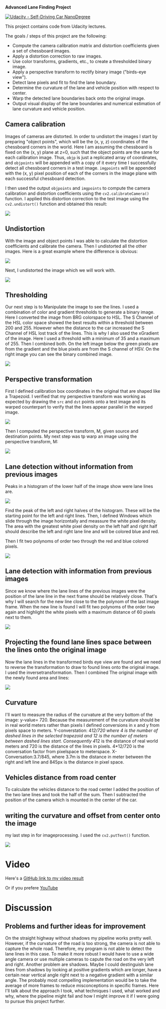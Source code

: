 **Advanced Lane Finding Project**

[![Udacity - Self-Driving Car NanoDegree](https://s3.amazonaws.com/udacity-sdc/github/shield-carnd.svg)](http://www.udacity.com/drive)

This project contains code from Udacity lectures.

The goals / steps of this project are the following:

* Compute the camera calibration matrix and distortion coefficients given a set of chessboard images.
* Apply a distortion correction to raw images.
* Use color transforms, gradients, etc., to create a thresholded binary image.
* Apply a perspective transform to rectify binary image ("birds-eye view").
* Detect lane pixels and fit to find the lane boundary.
* Determine the curvature of the lane and vehicle position with respect to center.
* Warp the detected lane boundaries back onto the original image.
* Output visual display of the lane boundaries and numerical estimation of lane curvature and vehicle position.

[//]: # (Image References)

[image1]: ./examples/undistort_output.png "Undistorted"
[image2]: ./test_images/test1.jpg "Road Transformed"
[image3]: ./examples/binary_combo_example.jpg "Binary Example"
[image4]: ./examples/warped_straight_lines.jpg "Warp Example"
[image5]: ./examples/color_fit_lines.jpg "Fit Visual"
[image6]: ./examples/example_output.jpg "Output"
[video1]: ./project_video.mp4 "Video"


## Camera calibration
Images of cameras are distorted. In order to undistort the images I start by preparing "object points", which will be the (x, y, z) coordinates of the chessboard corners in the world. Here I am assuming the chessboard is fixed on the (x, y) plane at z=0, such that the object points are the same for each calibration image.  Thus, `objp` is just a replicated array of coordinates, and `objpoints` will be appended with a copy of it every time I successfully detect all chessboard corners in a test image.  `imgpoints` will be appended with the (x, y) pixel position of each of the corners in the image plane with each successful chessboard detection.

I then used the output `objpoints` and `imgpoints` to compute the camera calibration and distortion coefficients using the `cv2.calibrateCamera()` function.  I applied this distortion correction to the test image using the `cv2.undistort()` function and obtained this result: 

![](https://github.com/christianreiser/P4-Advanced-Lane-Lines/blob/master/output_images/p.png)

## Undistortion
With the image and object points I was able to calculate the distortion coefficients and calibrate the camera.
Then I undistorted all the other images.
Here is a great example where the difference is obvious:

![](https://github.com/christianreiser/P4-Advanced-Lane-Lines/blob/master/output_images/u.png)

Next, I undistorted the image which we will work with.

![](https://github.com/christianreiser/P4-Advanced-Lane-Lines/blob/master/output_images/u2.png)

## Thresholding
Our next step is to Manipulate the image to see the lines. I used a combination of color and gradient thresholds to generate a binary image. Here I converted the image from BRG colorspace to HSL. The S Channel of the HSL color space showed the best results within a threshold between 200 and 255. However when the distance to the car increased the S Channel of HSL lost track of the lines. This is why I also used the xGradient of the image. Here I used a threshold with a minimum of 35 and a maximum of 255. Then I combined both.
On the left image below the green pixels are from the gradient and the blue pixels are from the S channel of HSV.
On the right image you can see the binary combined image.

![](https://github.com/christianreiser/P4-Advanced-Lane-Lines/blob/master/output_images/c.png)

## Perspective transformation

First I defined calibration box coordinates in the original that are shaped like a Trapezoid.
I verified that my perspective transform was working as expected by drawing the `src` and `dst` points onto a test image and its warped counterpart to verify that the lines appear parallel in the warped image.

![](https://github.com/christianreiser/P4-Advanced-Lane-Lines/blob/master/output_images/4.png)

Then I computed the perspective transform, M, given source and destination points.
My next step was tp warp an image using the perspective transform, M:

![](https://github.com/christianreiser/P4-Advanced-Lane-Lines/blob/master/output_images/t.png)

## Lane detection without information from previous images
Peaks in a histogram of the lower half of the image show were lane lines are.

![](https://github.com/christianreiser/P4-Advanced-Lane-Lines/blob/master/output_images/h.png)

Find the peak of the left and right halves of the histogram.
These will be the starting point for the left and right lines.
Then, I defined Windows which slide through the image horizontally and meassure the white pixel density. The area with the greatest white pixel density on the left half and right half should describe the left and right lane line and will be colored blue and red.

Then I fit two polynoms of order two through the red and blue colored pixels.

![](https://github.com/christianreiser/P4-Advanced-Lane-Lines/blob/master/output_images/o.png)

## Lane detection with information from previous images
Since we know where the lane lines of the previous images were the position of the lane line in the next frame should be relatively close. That's why I will search for the new line close to the the polynom of the last image frame. When the new line is found I will fit two polynoms of the order two again and highlight the white pixels with a maximum distance of 60 pixels next to them.

![](https://github.com/christianreiser/P4-Advanced-Lane-Lines/blob/master/output_images/w.png)

## Projecting the found lane lines space between the lines onto the original image
Now the lane lines in the transformed birds eye view are found and we need to reverse the transformation 
to draw to found lines onto the original image.
I used the inversetransformation. Then I combined The original image with the newly found area and lines:

![](https://github.com/christianreiser/P4-Advanced-Lane-Lines/blob/master/output_images/l.png)

## Curvature
I'll want to measure the radius of the curvature at the very bottom of the image: y-value= 720.
Because the measurement of the curvature should be in real world meters rather than pixels I defined conversions in x and y from pixels space to meters.
Y-converstation: 4*12/720 where 4 is the number of dashed lines in the selected trapezoid and 12 is the number of meters between dashed lines start. Consequently 4*12 is the distance of real world meters and 720 is the distance of the lines in pixels. 4*12/720 is the conversation factor from pixelspace to meterspace.
X-Conversation:3.7/845, where 3.7m is the distance in meter between the right and left line and 845px is the distance in pixel space.

## Vehicles distance from road center
To calculate the vehicles distance to the road center I added the position of the two lane lines and took the half of the sum. Then I subtracted the position of the camera which is mounted in the center of the car. 

## writing the curvature and offset from center onto the image
my last step in for imageprocessing. I used the `cv2.putText()` function.

![](https://github.com/christianreiser/P4-Advanced-Lane-Lines/blob/master/output_images/s.png)

# Video
Here's a [GitHub link to my video result](https://github.com/christianreiser/P4-Advanced-Lane-Lines/blob/master/project_output.mp4)

Or if you prefere [YouTube](https://youtu.be/5Vh-wtZC_ds)


# Discussion
## Problems and further ideas for improvement
On the straight highway without shadows my pipeline works pretty well. However, if the curvature of the road is too strong, the camera is not able to capture the whole road. Therefore, my program is not able to detect the lane lines in this case. To make it more robust I would have to use a wide angle camera or use multiple cameras to capute the road on the very left and right. 
Another problem are shadows. Maybe I could destinguish lane lines from shadows by looking at positive gradients which are longer, have a certain near vertical angle right next to a negative gradient with a similar angle.
The probably most compelling implementation would be to take the average of more frames to reduce misconceptions in specific frames.
Here I'll talk about the approach I took, what techniques I used, what worked and why, where the pipeline might fail and how I might improve it if I were going to pursue this project further. 

